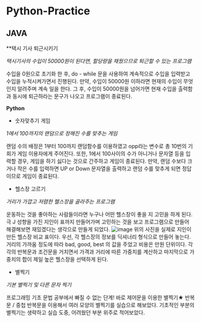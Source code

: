 # Python-Practice

## JAVA

**택시 기사 퇴근시키기 

*택시기사의 수입이 50000원이 된다면, 할당량을 채웠으므로 퇴근할 수 있는 프로그램*

수입을 0원으로 초기화 한 후, do - while 문을 사용하여 계속적으로 수입을 입력받고 수입을 누적시켜가면서 진행된다.
만약, 수입이 50000원 이하라면 현재의 수입이 무엇인지 알려주며 계속 일을 한다.
그 후, 수입이 50000원을 넘어가면 현재 수입을 출력함과 동시에 퇴근하라는 문구가 나오고 프로그램이 종료된다. 

**Python**

- 숫자맞추기 게임

*1에서 100까지의 랜덤으로 정해진 수를 맞추는 게임*

랜덤 수의 배정은 1부터 100까지 랜덤함수를 이용하였고 opp라는 변수로 총 10번의 기회가 게임 이용자에게 주어진다.
또한, 1에서 100사이의 수가 아니거나 문자열 등을 입력할 경우, 게임을 하기 싫다는 것으로 간주하고 게임이 종료된다.
만약, 랜덤 수보다 크거나 작은 수를 입력하면 UP or Down 문자열을 출력하고 랜덤 수를 맞추게 되면 정답이므로 게임이 종료된다.

- 헬스장 고르기

*거리가 가깝고 저렴한 헬스장을 골라주는 프로그램*

운동하는 것을 좋아하는 사람들이라면 누구나 어떤 헬스장이 좋을 지 고민을 하게 된다.
극 J 성향을 가진 지인이 표까지 만들어가며 고민하는 것을 보고 프로그램으로 만들어 해결해보면 재밌겠다는 생각으로 만들게 되었다.
![image](https://user-images.githubusercontent.com/117700630/210242854-72a908b6-4b64-4f2a-b171-51356cfabc6c.png)
위의 사진을 실제로 지인이 만든 헬스장 비교 표이다.
우선, 각 헬스장의 정보를 딕셔너리 형식으로 만들어 놓는다.
거리의 가까움 정도에 따라 bad, good, best 의 값을 주었고 비용은 만원 단위이다.
각각의 반복문과 조건문을 거치면서 가격과 거리에 따른 가중치를 계산하고
마지막으로 가중치의 합이 제일 높은 헬스장을 선택하게 된다.

- 별찍기

*기본 별찍기 및 다른 문자 찍기*

프로그래밍 기초 문법 공부에서 빠질 수 없는 단계! 바로 제어문을 이용한 별찍기★
반복문 / 중첩 반복문을 이용해서 여러 모양의 별찍기를 실습으로 해보았다.
기초적인 부분의 별찍기는 생략하고 실습 도중, 어려웠던 부분 위주로 적어보았다.


